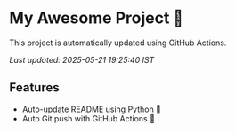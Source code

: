 # My Awesome Project 🚀

This project is automatically updated using GitHub Actions.

_Last updated: 2025-05-21 19:25:40 IST_

## Features
- Auto-update README using Python 🐍
- Auto Git push with GitHub Actions 🤖
